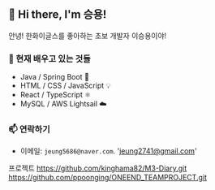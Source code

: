 ## 👋 Hi there, I'm 승용!  
안녕! 한화이글스를 좋아하는 초보 개발자 이승용이야! 

### 🌱 현재 배우고 있는 것들
- Java / Spring Boot 🌿  
- HTML / CSS / JavaScript 💡  
- React / TypeScript ⚛️  
- MySQL / AWS Lightsail ☁️  
### 📫 연락하기
- 이메일: `jeung5686@naver.com`. 'jeung2741@gmail.com'  

프로젝트
https://github.com/kinghama82/M3-Diary.git
https://github.com/ppoonging/ONEEND_TEAMPROJECT.git
